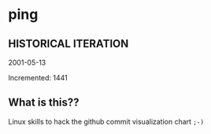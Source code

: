 # ping

## HISTORICAL ITERATION
2001-05-13

Incremented: 1441

## What is this?? 
Linux skills to hack the github commit visualization chart `;-)`
